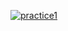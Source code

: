 [![practice1](https://github.com/yzk-TeradaWakana/hands-on/actions/workflows/practice1.yml/badge.svg)](https://github.com/yzk-TeradaWakana/hands-on/actions/workflows/practice1.yml)
